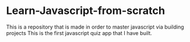# Learn-Javascript-from-scratch
This is a repository that is made in order to master  javascript via building projects
This is the first javascript quiz app that I have built.

